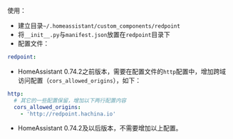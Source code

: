 使用：
 - 建立目录`~/.homeassistant/custom_components/redpoint`
 - 将`__init__.py`与`manifest.json`放置在`redpoint`目录下
 - 配置文件：
```yaml
redpoint:
```
 - HomeAssistant 0.74.2之前版本，需要在配置文件的`http`配置中，增加跨域访问配置（`cors_allowed_origins`），如下：
```yaml
http:
  # 其它的一些配置保留，增加以下两行配置内容
  cors_allowed_origins:
    - 'http://redpoint.hachina.io'
```

 - HomeAssistant 0.74.2及以后版本，不需要增加以上配置。